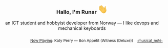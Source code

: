 <h3 align="center">Hallo, I'm Runar <img src="./assets/wave.gif" width="30px" height="30px"></h3>

<div align="center">an ICT student and hobbyist developer from Norway — I like devops and mechanical keyboards</div>

<br/>
<div align="right"><sub>
  <a href="https://www.last.fm/user/runarsf">Now Playing</a>: Katy Perry &mdash; Bon Appétit (Witness (Deluxe)) &nbsp;&nbsp; <a href="https:&#x2F;&#x2F;www.last.fm&#x2F;music&#x2F;Katy+Perry&#x2F;_&#x2F;Bon+App%C3%A9tit">:musical_note:</a>
</sub></div>

